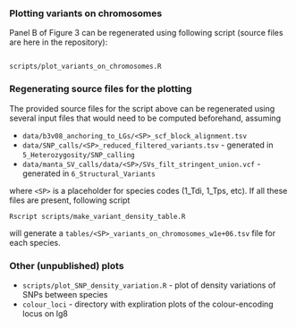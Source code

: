 
### Plotting variants on chromosomes

Panel B of Figure 3 can be regenerated using following script (source files are here in the repository):

```

scripts/plot_variants_on_chromosomes.R
```

### Regenerating source files for the plotting

The provided source files for the script above can be regenerated using several input files that would need to be computed beforehand, assuming

- `data/b3v08_anchoring_to_LGs/<SP>_scf_block_alignment.tsv`
- `data/SNP_calls/<SP>_reduced_filtered_variants.tsv` - generated in `5_Heterozygosity/SNP_calling`
- `data/manta_SV_calls/data/<SP>/SVs_filt_stringent_union.vcf` - generated in `6_Structural_Variants`

where `<SP>` is a placeholder for species codes (1_Tdi, 1_Tps, etc). If all these files are present, following script

```
Rscript scripts/make_variant_density_table.R
```

will generate a `tables/<SP>_variants_on_chromosomes_w1e+06.tsv` file for each species.

### Other (unpublished) plots

- `scripts/plot_SNP_density_variation.R` - plot of density variations of SNPs between species
- `colour_loci` - directory with expliration plots of the colour-encoding locus on lg8
